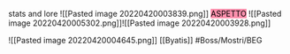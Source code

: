 <!--<title>BYATIS<h1/>-->

stats and lore
![[Pasted image 20220420003839.png]]
<mark style="background: #FF5582A6;">ASPETTO</mark> 
![[Pasted image 20220420005302.png]]![[Pasted image 20220420003928.png]]

![[Pasted image 20220420004645.png]]
[[Byatis]] 
#Boss/Mostri/BEG